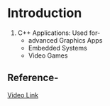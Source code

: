 # Introduction
1. C++ Applications:
    Used for-
    - advanced Graphics Apps
    - Embedded Systems
    - Video Games

## Reference-
[Video Link](https://www.youtube.com/watch?v=-TkoO8Z07hI)